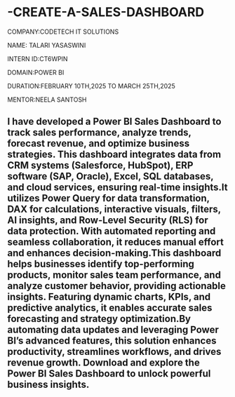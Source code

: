 # -CREATE-A-SALES-DASHBOARD

COMPANY:CODETECH IT SOLUTIONS

NAME: TALARI YASASWINI

INTERN ID:CT6WPIN

DOMAIN:POWER BI

DURATION:FEBRUARY 10TH,2025 TO MARCH 25TH,2025

MENTOR:NEELA SANTOSH

## I have developed a Power BI Sales Dashboard to track sales performance, analyze trends, forecast revenue, and optimize business strategies. This dashboard integrates data from CRM systems (Salesforce, HubSpot), ERP software (SAP, Oracle), Excel, SQL databases, and cloud services, ensuring real-time insights.It utilizes Power Query for data transformation, DAX for calculations, interactive visuals, filters, AI insights, and Row-Level Security (RLS) for data protection. With automated reporting and seamless collaboration, it reduces manual effort and enhances decision-making.This dashboard helps businesses identify top-performing products, monitor sales team performance, and analyze customer behavior, providing actionable insights. Featuring dynamic charts, KPIs, and predictive analytics, it enables accurate sales forecasting and strategy optimization.By automating data updates and leveraging Power BI’s advanced features, this solution enhances productivity, streamlines workflows, and drives revenue growth. Download and explore the Power BI Sales Dashboard to unlock powerful business insights.
